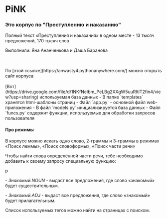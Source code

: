 # PiNK
### Это корпус по "Преступлению и наказанию"
<p>Полный текст «Преступления и наказания» в одном месте - 13 тысяч предложений, 170 тысяч слов</p>
<p>Выполнили: Яна Ананченкова и Даша Баранова</p>
<br></br>
По [этой ссылке](https://anwasty4.pythonanywhere.com/) можно открыть сайт корпуса
<br></br>
[Вот](https://drive.google.com/file/d/1NKfNeIbm_PeLBg2XXgW5uuRItlT2fin4/view?usp=sharing) используемая база данных
- В папке `templates` хранятся html-шаблоны страниц
- Файл `app.py` - основной файл web-приложения
- В файл `models.py` инициализируется база данных
- Файл `funcs.py` содержит функции, используемые для обработки запросов пользователя

#### Про режимы
В корпусе можно искать одно слово, 2-граммы и 3-граммы в режимах «Поиск леммы», «Поиск словоформы», «Поиск части речи»
<p>Чтобы найти слова определённой части речи, тебе необходимо добавить к своему запросу специальную функцию:</p>p

<p>- <i>Знакомый.NOUN</i> - выдаст все предложения, где слово «знакомый» будет существительным.</p>
<p>- <i>Знакомый.ADJ</i> - выдаст все предложения, где слово «знакомый» будет прилагательным.</p>

<p>Список используемых тегов можно найти на страницах с поиском.</p>


